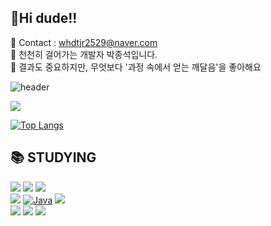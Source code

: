 
<h2> 🍊Hi dude!! </h2>

<span> 💌 Contact : whdtjr2529@naver.com </span> <br>
<span> 🔎 천천히 걸어가는 개발자 박종석입니다. </span> <br>
<span> 🥕 결과도 중요하지만, 무엇보다 '과정 속에서 얻는 깨달음'을 좋아해요 </span>

![header](https://capsule-render.vercel.app/api?type=waving&color=auto&height=300&section=header&text=Hi%20I'm%20JS_PARK&fontSize=90)
<div>
<a href="https://hits.seeyoufarm.com“><img src=”https://hits.seeyoufarm.com/api/count/incr/badge.svg?url=https%3A%2F%2Fgithub.com%2Ffodongfodong&count_bg=%2379C83D&title_bg=%23555555&icon=github.svg&icon_color=%23E7E7E7&title=today+%2F+total&edge_flat=false"/></a>
</div>




<p>
<img src="https://github-readme-stats.vercel.app/api?username=fodongfodong&show_icons=true&theme=radical"
</p>

[![Top Langs](https://github-readme-stats.vercel.app/api/top-langs/?username=fodongfodong&layout=compact&theme=radical&langs_count=8)](https://github.com/anuraghazra/github-readme-stats)





## 📚 STUDYING
<div>
  <img src="https://img.shields.io/badge/HTML5-E34F26?style=flat-square&logo=HTML5&logoColor=white">
  <img src="https://img.shields.io/badge/CSS3-1572B6?style=flat-square&logo=CSS3&logoColor=white">
  <img src="https://img.shields.io/badge/JavaScript-F7DF1E?style=flat-square&logo=JavaScript&logoColor=white"><br>
  <img src="https://img.shields.io/badge/Spring Boot-6DB33F?style=flat-square&logo=Spring%20Boot&logoColor=white">
  <a href="https://github.com/search?q=user%3ADenverCoder1+language%3Ajava"><img alt="Java" src="https://custom-icon-badges.demolab.com/badge/Java-007396.svg?logo=java&logoColor=white"></a>
  <img src="https://img.shields.io/badge/MySQL-4479A1?style=flat-square&logo=MySQL&logoColor=white"><br>
  <img src="https://img.shields.io/badge/VS Code-007ACC?style=flat-square&logo=VisualStudioCode&logoColor=white">
  <img src="https://img.shields.io/badge/EclipseIDE-2C2255?style=flat-square&logo=EclipseIDE&logoColor=white">
  <img src="https://img.shields.io/badge/phpMyAdmin-6C78AF?style=flat-square&logo=phpMyAdmin&logoColor=white">
  
  
  
</div>


